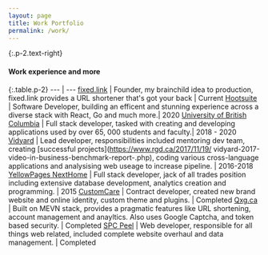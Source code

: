 ```yaml
---
layout: page
title: Work Portfolio
permalink: /work/
---
```


{:.p-2.text-right}

#### Work experience and more

{:.table.p-2}
--- | ---
[fixed.link](https://fixed.link) | Founder, my brainchild idea to production, fixed.link provides a URL shortener that's got your back | Current
[Hootsuite](https://hootsuite.com) | Software Developer, building an efficent and stunning experience across a diverse stack with React, Go and much more.| 2020
[University of British Columbia](https://ubc.ca) | Full stack developer, tasked with creating and developing applications used by over 65, 000 students and faculty.| 2018 - 2020
[Vidyard](https://vidyard.com) | Lead developer, responsibilities included mentoring dev team, creating [successful projects](https://www.rgd.ca/2017/11/19/ vidyard-2017-video-in-business-benchmark-report-.php), coding various cross-language applications and analysising web useage to increase pipeline. | 2016-2018
[YellowPages NextHome](https://nexthome.ca) | Full stack developer, jack of all trades position including extensive database development, analytics creation and programming. | 2015
[CustomCare](https://customcare.ca) | Contract developer, created new brand website and online identity, custom theme and plugins. | Completed
[Qxg.ca](https://qxg.ca) | Built on MEVN stack, provides a pragmatic features like URL shortening, account management and anayltics. Also uses Google Captcha, and token based security. | Completed
[SPC Peel](http://www.spcpeel.com) | Web developer, responsible for all things web related, included complete website overhaul and data management. | Completed
